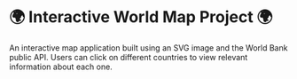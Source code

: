 # 🌍 Interactive World Map Project 🌍
An interactive map application built using an SVG image and the World Bank public API. Users can click on different countries to view relevant information about each one.
